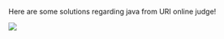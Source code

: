 Here are some solutions regarding java from URI online judge!

<img src="http://www.ihtjo.com/sites/default/files/2021-03/image-blog-revel-top-java-tools.jpeg"> 
